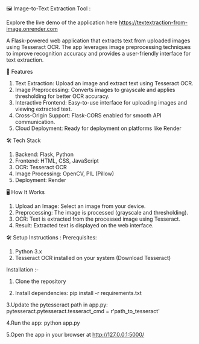 🖼️ Image-to-Text Extraction Tool :

Explore the live demo of the application here https://textextraction-from-image.onrender.com

A Flask-powered web application that extracts text from uploaded images using Tesseract OCR. The app leverages image preprocessing techniques to improve recognition accuracy and provides a user-friendly interface for text extraction.

🚀 Features
1. Text Extraction: Upload an image and extract text using Tesseract OCR.
2. Image Preprocessing: Converts images to grayscale and applies thresholding for better OCR accuracy.
3. Interactive Frontend: Easy-to-use interface for uploading images and viewing extracted text.
4. Cross-Origin Support: Flask-CORS enabled for smooth API communication.
5. Cloud Deployment: Ready for deployment on platforms like Render

🛠️ Tech Stack

 1. Backend: Flask, Python
 2. Frontend: HTML, CSS, JavaScript
 3. OCR: Tesseract OCR
 4. Image Processing: OpenCV, PIL (Pillow)
 5. Deployment: Render


🖥️ How It Works

1. Upload an Image: Select an image from your device.
2. Preprocessing: The image is processed (grayscale and thresholding).
3. OCR: Text is extracted from the processed image using Tesseract.
4. Result: Extracted text is displayed on the web interface.

🛠️ Setup Instructions :
Prerequisites:
1. Python 3.x
2. Tesseract OCR installed on your system (Download Tesseract)

Installation :-
1. Clone the repository  

2. Install dependencies:
pip install -r requirements.txt 

3.Update the pytesseract path in app.py:
pytesseract.pytesseract.tesseract_cmd = r'path_to_tesseract' 

4.Run the app:
python app.py 

5.Open the app in your browser at http://127.0.0.1:5000/
